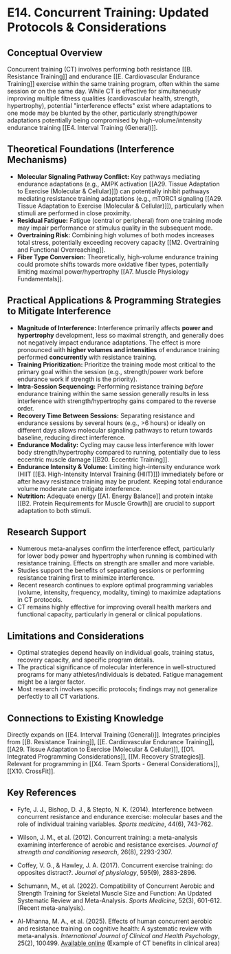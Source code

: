 # E14. Concurrent Training: Updated Protocols & Considerations

## Conceptual Overview

Concurrent training (CT) involves performing both resistance [[B. Resistance Training]] and endurance [[E. Cardiovascular  Endurance Training]] exercise within the same training program, often within the same session or on the same day. While CT is effective for simultaneously improving multiple fitness qualities (cardiovascular health, strength, hypertrophy), potential "interference effects" exist where adaptations to one mode may be blunted by the other, particularly strength/power adaptations potentially being compromised by high-volume/intensity endurance training [[E4. Interval Training (General)]].

## Theoretical Foundations (Interference Mechanisms)

- **Molecular Signaling Pathway Conflict:** Key pathways mediating endurance adaptations (e.g., AMPK activation [[A29. Tissue Adaptation to Exercise (Molecular & Cellular)]]) can potentially inhibit pathways mediating resistance training adaptations (e.g., mTORC1 signaling [[A29. Tissue Adaptation to Exercise (Molecular & Cellular)]]), particularly when stimuli are performed in close proximity.
- **Residual Fatigue:** Fatigue (central or peripheral) from one training mode may impair performance or stimulus quality in the subsequent mode.
- **Overtraining Risk:** Combining high volumes of both modes increases total stress, potentially exceeding recovery capacity [[M2. Overtraining and Functional Overreaching]].
- **Fiber Type Conversion:** Theoretically, high-volume endurance training could promote shifts towards more oxidative fiber types, potentially limiting maximal power/hypertrophy [[A7. Muscle Physiology Fundamentals]].

## Practical Applications & Programming Strategies to Mitigate Interference

- **Magnitude of Interference:** Interference primarily affects **power and hypertrophy** development, less so maximal strength, and generally does not negatively impact endurance adaptations. The effect is more pronounced with **higher volumes and intensities** of endurance training performed **concurrently** with resistance training.
- **Training Prioritization:** Prioritize the training mode most critical to the primary goal within the session (e.g., strength/power work before endurance work if strength is the priority).
- **Intra-Session Sequencing:** Performing resistance training _before_ endurance training within the same session generally results in less interference with strength/hypertrophy gains compared to the reverse order.
- **Recovery Time Between Sessions:** Separating resistance and endurance sessions by several hours (e.g., >6 hours) or ideally on different days allows molecular signaling pathways to return towards baseline, reducing direct interference.
- **Endurance Modality:** Cycling may cause less interference with lower body strength/hypertrophy compared to running, potentially due to less eccentric muscle damage [[B20. Eccentric Training]].
- **Endurance Intensity & Volume:** Limiting high-intensity endurance work (HIIT [[E3. High-Intensity Interval Training (HIIT)]]) immediately before or after heavy resistance training may be prudent. Keeping total endurance volume moderate can mitigate interference.
- **Nutrition:** Adequate energy [[A1. Energy Balance]] and protein intake [[B2. Protein Requirements for Muscle Growth]] are crucial to support adaptation to both stimuli.

## Research Support

- Numerous meta-analyses confirm the interference effect, particularly for lower body power and hypertrophy when running is combined with resistance training. Effects on strength are smaller and more variable.
- Studies support the benefits of separating sessions or performing resistance training first to minimize interference.
- Recent research continues to explore optimal programming variables (volume, intensity, frequency, modality, timing) to maximize adaptations in CT protocols.
- CT remains highly effective for improving overall health markers and functional capacity, particularly in general or clinical populations.

## Limitations and Considerations

- Optimal strategies depend heavily on individual goals, training status, recovery capacity, and specific program details.
- The practical significance of molecular interference in well-structured programs for many athletes/individuals is debated. Fatigue management might be a larger factor.
- Most research involves specific protocols; findings may not generalize perfectly to all CT variations.

## Connections to Existing Knowledge

Directly expands on [[E4. Interval Training (General)]]. Integrates principles from [[B. Resistance Training]], [[E. Cardiovascular  Endurance Training]], [[A29. Tissue Adaptation to Exercise (Molecular & Cellular)]], [[O1. Integrated Programming Considerations]], [[M. Recovery Strategies]]. Relevant for programming in [[X4. Team Sports - General Considerations]], [[X10. CrossFit]].

## Key References

- Fyfe, J. J., Bishop, D. J., & Stepto, N. K. (2014). Interference between concurrent resistance and endurance exercise: molecular bases and the role of individual training variables. _Sports medicine_, 44(6), 743-762.  
    
- Wilson, J. M., et al. (2012). Concurrent training: a meta-analysis examining interference of aerobic and resistance exercises. _Journal of strength and conditioning research_, 26(8), 2293-2307.  
    
- Coffey, V. G., & Hawley, J. A. (2017). Concurrent exercise training: do opposites distract?. _Journal of physiology_, 595(9), 2883-2896.
- Schumann, M., et al. (2022). Compatibility of Concurrent Aerobic and Strength Training for Skeletal Muscle Size and Function: An Updated Systematic Review and Meta-Analysis. _Sports Medicine_, 52(3), 601-612. (Recent meta-analysis).  
    
- Al-Mhanna, M. A., et al. (2025). Effects of human concurrent aerobic and resistance training on cognitive health: A systematic review with meta-analysis. _International Journal of Clinical and Health Psychology_, 25(2), 100499. [Available online](https://www.elsevier.es/es-revista-international-journal-clinical-health-psychology-355-articulo-effects-human-concurrent-aerobic-resistance-S1697260025000171) (Example of CT benefits in clinical area)